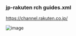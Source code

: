 
### jp-rakuten rch guides.xml

https://channel.rakuten.co.jp/


![image](https://github.com/user-attachments/assets/bfdfa36c-29b3-4c78-a8fa-d5d93f01bfe4)


